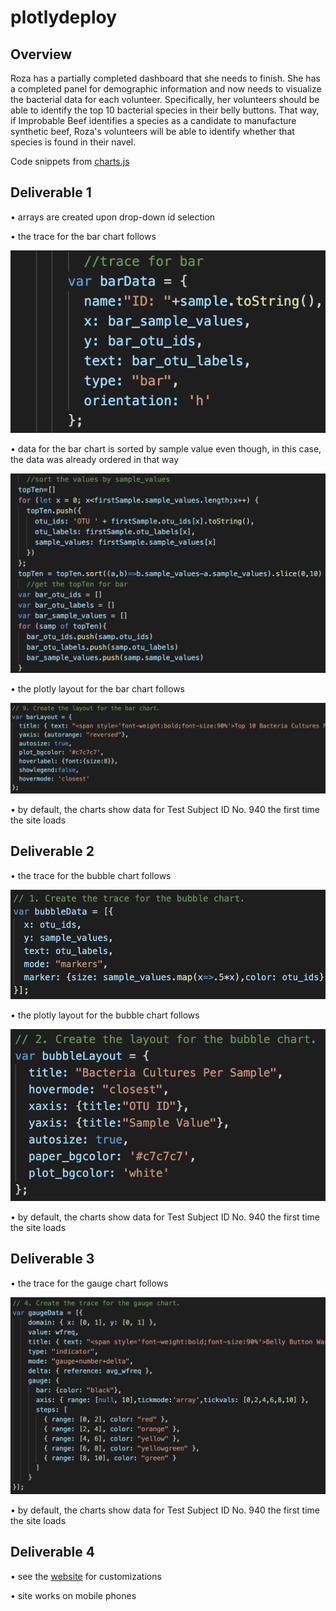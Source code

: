 # plotlydeploy
## Overview
Roza has a partially completed dashboard that she needs to finish. She has a completed panel for demographic information and now needs to visualize the bacterial data for each volunteer. Specifically, her volunteers should be able to identify the top 10 bacterial species in their belly buttons. That way, if Improbable Beef identifies a species as a candidate to manufacture synthetic beef, Roza's volunteers will be able to identify whether that species is found in their navel.

Code snippets from [charts.js](https://github.com/jzebker/plotlydeploy/blob/main/js/charts.js)

## Deliverable 1
• arrays are created upon drop-down id selection

• the trace for the bar chart follows
<p align='center'>
  <img src="https://github.com/jzebker/plotlydeploy/blob/main/images/readme/bartrace.png?raw=true">
</p>

• data for the bar chart is sorted by sample value even though, in this case, the data was already ordered in that way
<p align='center'>
  <img src="https://github.com/jzebker/plotlydeploy/blob/main/images/readme/bardatasort.png?raw=true">
</p>

• the plotly layout for the bar chart follows
<p align='center'>
  <img src="https://github.com/jzebker/plotlydeploy/blob/main/images/readme/barlayout.png?raw=true">
</p>

• by default, the charts show data for Test Subject ID No. 940 the first time the site loads

## Deliverable 2
• the trace for the bubble chart follows
<p align='center'>
  <img src="https://github.com/jzebker/plotlydeploy/blob/main/images/readme/bubbletrace.png?raw=true">
</p>

• the plotly layout for the bubble chart follows
<p align='center'>
  <img src="https://github.com/jzebker/plotlydeploy/blob/main/images/readme/bubblelayout.png?raw=true">
</p>

• by default, the charts show data for Test Subject ID No. 940 the first time the site loads

## Deliverable 3
• the trace for the gauge chart follows
<p align='center'>
  <img src="https://github.com/jzebker/plotlydeploy/blob/main/images/readme/gaugetrace.png?raw=true">
</p>

• by default, the charts show data for Test Subject ID No. 940 the first time the site loads

## Deliverable 4
• see the [website](http://jzebker.github.io/plotlydeploy) for customizations

• site works on mobile phones
